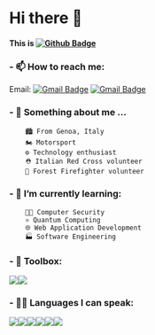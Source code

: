 # Hi there 👋
#### This is [![Github Badge](https://img.shields.io/badge/-ghirailghiro-grey?style=flat&logo=github&logoColor=white&link=https://github.com/ghirailghiro/)](https://www.github.com/ghirailghiro/) 

### - 📫 How to reach me:<br>
Email: [![Gmail Badge](https://img.shields.io/badge/-ghirardellim2@gmail.com-c14438?style=flat&logo=Gmail&logoColor=white&link=mailto:ghirardellim2@gmail.com)](mailto:ghirardellim2@gmail.com) [![Gmail Badge](https://img.shields.io/badge/-ghirardellim1@gmail.com-c14438?style=flat&logo=Gmail&logoColor=white&link=mailto:ghirardellim1@gmail.com)](mailto:ghirardellim1@gmail.com)<br>
<!--Social media: [![Twitter][1.2]][1]-->
<!-- Icons [![Instagram][2.1]][2]-->

[1.2]: http://i.imgur.com/wWzX9uB.png (twitter icon without padding)

<!-- Links to your social media accounts -->

[1]: https://twitter.com/
[2]: https://www.instagram.com/ghirailghiro/

### - 🔭 Something about me ...
        🏙️ From Genoa, Italy
        🏍️ Motorsport
        ⚙️ Technology enthusiast
        ⛑️ Italian Red Cross volunteer
        🚒 Forest Firefighter volunteer
### - 🌱 I’m currently learning:<br>
        🐱‍💻 Computer Security
        ⚛️ Quantum Computing
        🌐 Web Application Development
        🏭 Software Engineering
### - 🧰 Toolbox:
![](https://img.shields.io/badge/Editor-VisualStudioCode-informational?style=flat&logo=visual-studio-code&logoColor=white&color=red)![](https://img.shields.io/badge/Tool-PostgreSQL-informational?style=flat&logo=PostgreSQL&logoColor=white&color=red)
### - 🐱‍👤 Languages I can speak:
![](https://img.shields.io/badge/Code-Python-informational?style=flat&logo=Python&logoColor=white&color=A0C4E2)![](https://img.shields.io/badge/Code-C++-informational?style=flat&logo=C++&logoColor=white&color=A0C4E2)![](https://img.shields.io/badge/Code-C-informational?style=flat&logo=C&logoColor=white&color=A0C4E2)![](https://img.shields.io/badge/Code-JavaScript-informational?style=flat&logo=JavaScript&logoColor=white&color=A0C4E2)![](https://img.shields.io/badge/Code-Java-informational?style=flat&logo=Java&logoColor=white&color=A0C4E2)![](https://img.shields.io/badge/Code-PHP-informational?style=flat&logo=PHP&logoColor=white&color=A0C4E2)



<!--
**ghirailghiro/ghirailghiro** is a ✨ _special_ ✨ repository because its `README.md` (this file) appears on your GitHub profile.

Here are some ideas to get you started:

- 🔭 I’m currently working on ...
- 🌱 I’m currently learning ...
- 👯 I’m looking to collaborate on ...
- 🤔 I’m looking for help with ...
- 💬 Ask me about ...
- 📫 How to reach me: ...
- 😄 Pronouns: ...
- ⚡ Fun fact: ...
-->
